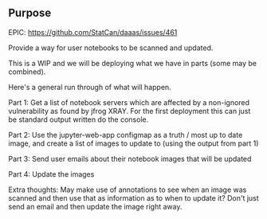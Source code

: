 ## Purpose
EPIC: https://github.com/StatCan/daaas/issues/461

Provide a way for user notebooks to be scanned and updated.

This is a WIP and we will be deploying what we have in parts (some may be combined).

Here's a general run through of what will happen.

Part 1:
Get a list of notebook servers which are affected by a non-ignored vulnerability as found by jfrog XRAY.
For the first deployment this can just be standard output written do the console.

Part 2:
Use the jupyter-web-app configmap as a truth / most up to date image, and create a list of 
images to update to (using the output from part 1)

Part 3: 
Send user emails about their notebook images that will be updated

Part 4: 
Update the images

Extra thoughts:
May make use of annotations to see when an image was scanned and then use that as 
information as to when to update it? Don't just send an email and then update the image right away.
